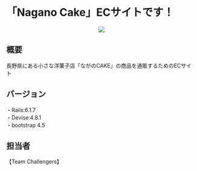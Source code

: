 # 「Nagano Cake」ECサイトです！
<div align="center">
  <img src="https://user-images.githubusercontent.com/119114032/215122136-d8cf7216-c405-4fdf-8ab4-3238dbb31f93.png">
</div>

## 概要
長野県にある小さな洋菓子店「ながのCAKE」の商品を通販するためのECサイト

## バージョン
・Rails:6.1.7</br>
・Devise:4.8.1</br>
・bootstrap 4.5</br>

## 担当者
【Team Challengers】
